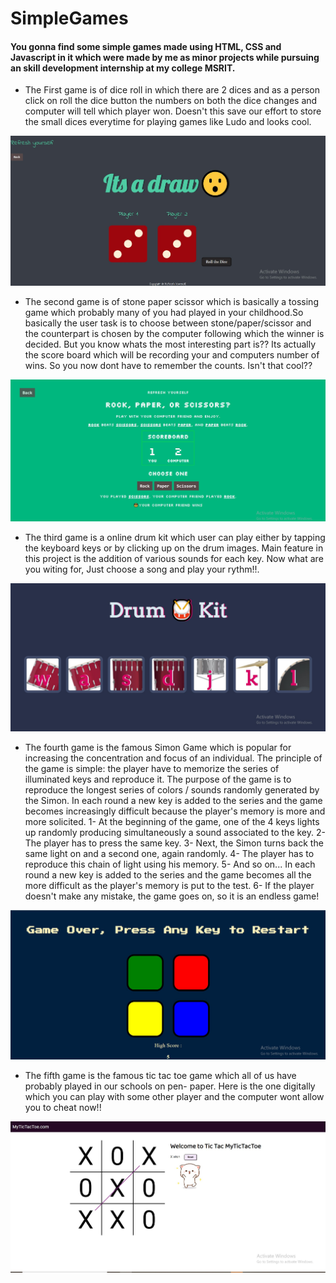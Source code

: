 # SimpleGames

#### You gonna find some simple games made using HTML, CSS and Javascript in it which were made by me as minor projects while pursuing an skill development internship at my college MSRIT.
 - The First game is of dice roll in which there are 2 dices and as a person click on roll the dice button the numbers on both the dice changes and computer will tell which player won. Doesn't this save our effort to store the small dices everytime for playing games like Ludo and looks cool.

 ![UI of Dice game](/Screenshot.jpg)

 -  The second game is of stone paper scissor which is basically a tossing game which probably many of you had played in your childhood.So basically the user task is to choose between stone/paper/scissor and the counterpart is chosen by the computer following which the winner is decided. But you know whats the most interesting part is?? Its actually the score board which will be recording your and computers number of wins. So you now dont have to remember the counts. Isn't that cool??

 ![UI of Stone game](/stonePaper/images/Screenshot.jpg)

 -  The third game is a online drum kit which user can play either by tapping the keyboard keys or by clicking up on the drum images. Main feature in this project is the addition of various sounds for each key. Now what are you witing for, Just choose a song and play your rythm!!. 

 ![UI of Drum Kit](/DrumKit/images/Screenshot.jpg)

 -  The fourth game is the famous Simon Game which is popular for increasing the concentration and focus of an individual. The principle of the game is simple: the player have to memorize the series of illuminated keys and reproduce it. The purpose of the game is to reproduce the longest series of colors / sounds randomly generated by the Simon.
 In each round a new key is added to the series and the game becomes increasingly difficult because the player's memory is more and more solicited.
 1- At the beginning of the game, one of the 4 keys lights up randomly producing simultaneously a sound associated to the key.
 2- The player has to press the same key.
 3- Next, the Simon turns back the same light on and a second one, again randomly.
 4- The player has to reproduce this chain of light using his memory.
 5- And so on... In each round a new key is added to the series and the game becomes all the more difficult as the player's memory is put to the test.
 6- If the player doesn't make any mistake, the game goes on, so it is an endless game!

![UI of Simmon game](/SimonGame/Screenshot.jpg)

-  The fifth game is the famous tic tac toe game which all of us have probably played in our schools on pen- paper. Here is the one digitally which you can play with some other player and the computer wont allow you to cheat now!!

 ![UI of tic tac toe game](/TicTacToe/Screenshot.jpg)


